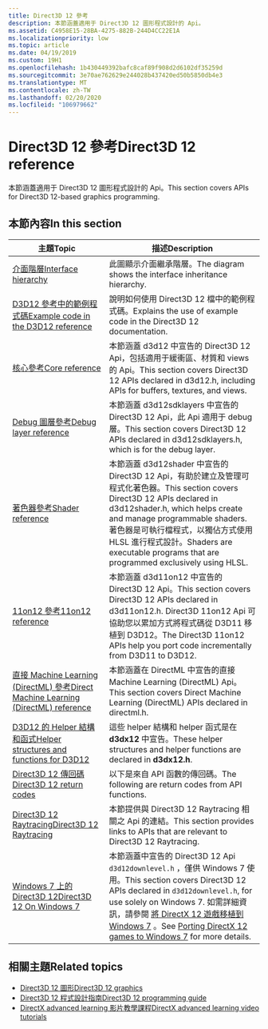 ```yaml
---
title: Direct3D 12 參考
description: 本節涵蓋適用于 Direct3D 12 圖形程式設計的 Api。
ms.assetid: C4958E15-28BA-4275-882B-244D4CC22E1A
ms.localizationpriority: low
ms.topic: article
ms.date: 04/19/2019
ms.custom: 19H1
ms.openlocfilehash: 1b430449392bafc8caf89f908d2d6102df35259d
ms.sourcegitcommit: 3e70ae762629e244028b437420ed50b5850db4e3
ms.translationtype: MT
ms.contentlocale: zh-TW
ms.lasthandoff: 02/20/2020
ms.locfileid: "106979662"
---
```

# <a name="direct3d-12-reference"></a><span data-ttu-id="af77f-103">Direct3D 12 參考</span><span class="sxs-lookup"><span data-stu-id="af77f-103">Direct3D 12 reference</span></span>

<span data-ttu-id="af77f-104">本節涵蓋適用于 Direct3D 12 圖形程式設計的 Api。</span><span class="sxs-lookup"><span data-stu-id="af77f-104">This section covers APIs for Direct3D 12-based graphics programming.</span></span>

## <a name="in-this-section"></a><span data-ttu-id="af77f-105">本節內容</span><span class="sxs-lookup"><span data-stu-id="af77f-105">In this section</span></span>

| <span data-ttu-id="af77f-106">主題</span><span class="sxs-lookup"><span data-stu-id="af77f-106">Topic</span></span> | <span data-ttu-id="af77f-107">描述</span><span class="sxs-lookup"><span data-stu-id="af77f-107">Description</span></span> |
|-|-|
| [<span data-ttu-id="af77f-108">介面階層</span><span class="sxs-lookup"><span data-stu-id="af77f-108">Interface hierarchy</span></span>](interface-hierarchy.md) | <span data-ttu-id="af77f-109">此圖顯示介面繼承階層。</span><span class="sxs-lookup"><span data-stu-id="af77f-109">The diagram shows the interface inheritance hierarchy.</span></span> |
| [<span data-ttu-id="af77f-110">D3D12 參考中的範例程式碼</span><span class="sxs-lookup"><span data-stu-id="af77f-110">Example code in the D3D12 reference</span></span>](notes-on-example-code.md) | <span data-ttu-id="af77f-111">說明如何使用 Direct3D 12 檔中的範例程式碼。</span><span class="sxs-lookup"><span data-stu-id="af77f-111">Explains the use of example code in the Direct3D 12 documentation.</span></span> |
| [<span data-ttu-id="af77f-112">核心參考</span><span class="sxs-lookup"><span data-stu-id="af77f-112">Core reference</span></span>](direct3d-12-core-reference.md) | <span data-ttu-id="af77f-113">本節涵蓋 d3d12 中宣告的 Direct3D 12 Api，包括適用于緩衝區、材質和 views 的 Api。</span><span class="sxs-lookup"><span data-stu-id="af77f-113">This section covers Direct3D 12 APIs declared in d3d12.h, including APIs for buffers, textures, and views.</span></span> |
| [<span data-ttu-id="af77f-114">Debug 圖層參考</span><span class="sxs-lookup"><span data-stu-id="af77f-114">Debug layer reference</span></span>](direct3d-12-sdklayers-reference.md) | <span data-ttu-id="af77f-115">本節涵蓋 d3d12sdklayers 中宣告的 Direct3D 12 Api，此 Api 適用于 debug 層。</span><span class="sxs-lookup"><span data-stu-id="af77f-115">This section covers Direct3D 12 APIs declared in d3d12sdklayers.h, which is for the debug layer.</span></span> |
| [<span data-ttu-id="af77f-116">著色器參考</span><span class="sxs-lookup"><span data-stu-id="af77f-116">Shader reference</span></span>](d3d12-graphics-reference-shader-reference.md) | <span data-ttu-id="af77f-117">本節涵蓋 d3d12shader 中宣告的 Direct3D 12 Api，有助於建立及管理可程式化著色器。</span><span class="sxs-lookup"><span data-stu-id="af77f-117">This section covers Direct3D 12 APIs declared in d3d12shader.h, which helps create and manage programmable shaders.</span></span> <span data-ttu-id="af77f-118">著色器是可執行檔程式，以獨佔方式使用 HLSL 進行程式設計。</span><span class="sxs-lookup"><span data-stu-id="af77f-118">Shaders are executable programs that are programmed exclusively using HLSL.</span></span> |
| [<span data-ttu-id="af77f-119">11on12 參考</span><span class="sxs-lookup"><span data-stu-id="af77f-119">11on12 reference</span></span>](direct3d-11on12-reference.md) | <span data-ttu-id="af77f-120">本節涵蓋 d3d11on12 中宣告的 Direct3D 12 Api。</span><span class="sxs-lookup"><span data-stu-id="af77f-120">This section covers Direct3D 12 APIs declared in d3d11on12.h.</span></span> <span data-ttu-id="af77f-121">Direct3D 11on12 Api 可協助您以累加方式將程式碼從 D3D11 移植到 D3D12。</span><span class="sxs-lookup"><span data-stu-id="af77f-121">The Direct3D 11on12 APIs help you port code incrementally from D3D11 to D3D12.</span></span> |
| [<span data-ttu-id="af77f-122">直接 Machine Learning (DirectML) 參考</span><span class="sxs-lookup"><span data-stu-id="af77f-122">Direct Machine Learning (DirectML) reference</span></span>](direct3d-directml-reference.md) | <span data-ttu-id="af77f-123">本節涵蓋在 DirectML 中宣告的直接 Machine Learning (DirectML) Api。</span><span class="sxs-lookup"><span data-stu-id="af77f-123">This section covers Direct Machine Learning (DirectML) APIs declared in directml.h.</span></span> |
| [<span data-ttu-id="af77f-124">D3D12 的 Helper 結構和函式</span><span class="sxs-lookup"><span data-stu-id="af77f-124">Helper structures and functions for D3D12</span></span>](helper-structures-and-functions-for-d3d12.md) | <span data-ttu-id="af77f-125">這些 helper 結構和 helper 函式是在 **d3dx12** 中宣告。</span><span class="sxs-lookup"><span data-stu-id="af77f-125">These helper structures and helper functions are declared in **d3dx12.h**.</span></span> |
| [<span data-ttu-id="af77f-126">Direct3D 12 傳回碼</span><span class="sxs-lookup"><span data-stu-id="af77f-126">Direct3D 12 return codes</span></span>](d3d12-graphics-reference-returnvalues.md) | <span data-ttu-id="af77f-127">以下是來自 API 函數的傳回碼。</span><span class="sxs-lookup"><span data-stu-id="af77f-127">The following are return codes from API functions.</span></span> |
| [<span data-ttu-id="af77f-128">Direct3D 12 Raytracing</span><span class="sxs-lookup"><span data-stu-id="af77f-128">Direct3D 12 Raytracing</span></span>](direct3d-12-raytracing.md) | <span data-ttu-id="af77f-129">本節提供與 Direct3D 12 Raytracing 相關之 Api 的連結。</span><span class="sxs-lookup"><span data-stu-id="af77f-129">This section provides links to APIs that are relevant to Direct3D 12 Raytracing.</span></span> |
| [<span data-ttu-id="af77f-130">Windows 7 上的 Direct3D 12</span><span class="sxs-lookup"><span data-stu-id="af77f-130">Direct3D 12 On Windows 7</span></span>](direct3d-12on7-reference.md) | <span data-ttu-id="af77f-131">本節涵蓋中宣告的 Direct3D 12 Api `d3d12downlevel.h` ，僅供 Windows 7 使用。</span><span class="sxs-lookup"><span data-stu-id="af77f-131">This section covers Direct3D 12 APIs declared in `d3d12downlevel.h`, for use solely on Windows 7.</span></span> <span data-ttu-id="af77f-132">如需詳細資訊，請參閱 [將 DirectX 12 遊戲移植到 Windows 7](https://devblogs.microsoft.com/directx/porting-directx-12-games-to-windows-7/) 。</span><span class="sxs-lookup"><span data-stu-id="af77f-132">See [Porting DirectX 12 games to Windows 7](https://devblogs.microsoft.com/directx/porting-directx-12-games-to-windows-7/) for more details.</span></span> |

## <a name="related-topics"></a><span data-ttu-id="af77f-133">相關主題</span><span class="sxs-lookup"><span data-stu-id="af77f-133">Related topics</span></span>

* [<span data-ttu-id="af77f-134">Direct3D 12 圖形</span><span class="sxs-lookup"><span data-stu-id="af77f-134">Direct3D 12 graphics</span></span>](direct3d-12-graphics.md)
* [<span data-ttu-id="af77f-135">Direct3D 12 程式設計指南</span><span class="sxs-lookup"><span data-stu-id="af77f-135">Direct3D 12 programming guide</span></span>](directx-12-programming-guide.md)
* [<span data-ttu-id="af77f-136">DirectX advanced learning 影片教學課程</span><span class="sxs-lookup"><span data-stu-id="af77f-136">DirectX advanced learning video tutorials</span></span>](https://www.youtube.com/channel/UCiaX2B8XiXR70jaN7NK-FpA)
